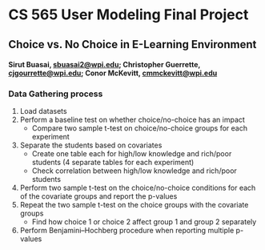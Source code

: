 # CS 565 User Modeling Final Project
## Choice vs. No Choice in E-Learning Environment
#### Sirut Buasai, sbuasai2@wpi.edu; Christopher Guerrette, cjgourrette@wpi.edu; Conor McKevitt, cmmckevitt@wpi.edu


### Data Gathering process
1. Load datasets
2. Perform a baseline test on whether choice/no-choice has an impact
    * Compare two sample t-test on choice/no-choice groups for each experiment
2. Separate the students based on covariates
    * Create one table each for high/low knowledge and rich/poor students (4 separate tables for each experiment)
    * Check correlation between high/low knowledge and rich/poor students
4. Perform two sample t-test on the choice/no-choice conditions for each of the covariate groups and report the p-values
5. Repeat the two sample t-test on the choice groups with the covariate groups
    * Find how choice 1 or choice 2 affect group 1 and group 2 separately
6. Perform Benjamini–Hochberg procedure when reporting multiple p-values
